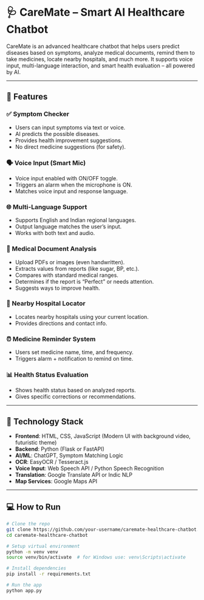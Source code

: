 # 🩺 CareMate – Smart AI Healthcare Chatbot

CareMate is an advanced healthcare chatbot that helps users predict diseases based on symptoms, analyze medical documents, remind them to take medicines, locate nearby hospitals, and much more. It supports voice input, multi-language interaction, and smart health evaluation – all powered by AI.

---

## 🚀 Features

### ✅ Symptom Checker
- Users can input symptoms via text or voice.
- AI predicts the possible diseases.
- Provides health improvement suggestions.
- No direct medicine suggestions (for safety).

### 🗣️ Voice Input (Smart Mic)
- Voice input enabled with ON/OFF toggle.
- Triggers an alarm when the microphone is ON.
- Matches voice input and response language.

### 🌐 Multi-Language Support
- Supports English and Indian regional languages.
- Output language matches the user’s input.
- Works with both text and audio.

### 🧾 Medical Document Analysis
- Upload PDFs or images (even handwritten).
- Extracts values from reports (like sugar, BP, etc.).
- Compares with standard medical ranges.
- Determines if the report is “Perfect” or needs attention.
- Suggests ways to improve health.

### 🏥 Nearby Hospital Locator
- Locates nearby hospitals using your current location.
- Provides directions and contact info.

### ⏰ Medicine Reminder System
- Users set medicine name, time, and frequency.
- Triggers alarm + notification to remind on time.

### 📊 Health Status Evaluation
- Shows health status based on analyzed reports.
- Gives specific corrections or recommendations.

---

## 🧠 Technology Stack

- **Frontend**: HTML, CSS, JavaScript (Modern UI with background video, futuristic theme)
- **Backend**: Python (Flask or FastAPI)
- **AI/ML**: ChatGPT, Symptom Matching Logic
- **OCR**: EasyOCR / Tesseract.js
- **Voice Input**: Web Speech API / Python Speech Recognition
- **Translation**: Google Translate API or Indic NLP
- **Map Services**: Google Maps API

---

## 💻 How to Run

```bash
# Clone the repo
git clone https://github.com/your-username/caremate-healthcare-chatbot.git
cd caremate-healthcare-chatbot

# Setup virtual environment
python -m venv venv
source venv/bin/activate  # for Windows use: venv\Scripts\activate

# Install dependencies
pip install -r requirements.txt

# Run the app
python app.py
